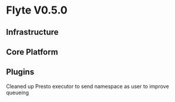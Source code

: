 # Flyte V0.5.0

## Infrastructure

## Core Platform

## Plugins
Cleaned up Presto executor to send namespace as user to improve queueing
